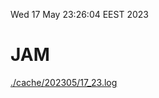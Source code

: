 Wed 17 May 23:26:04 EEST 2023
# JAM
<a href='./cache/202305/17_23.log'>./cache/202305/17_23.log</a>
